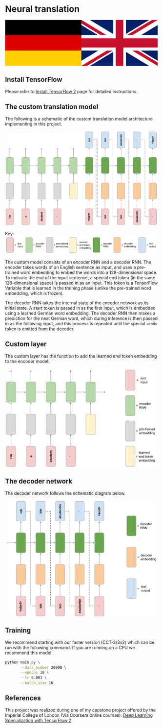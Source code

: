 # Neural translation

<img src="./data/germany_uk_flags.png" width="500px"></img>

## Install TensorFlow
Please refer to [Install TensorFlow 2](https://www.tensorflow.org/install) page for detailed instructions.


## The custom translation model
The following is a schematic of the custom translation model architecture implementing in this project.

<img src="./data/neural_translation_model.png" width="500px"></img>

Key:
<img src="./data/neural_translation_model_key.png" width="500px"></img>

The custom model consists of an encoder RNN and a decoder RNN. The encoder takes words of an English sentence as input, and uses a pre-trained word embedding to embed the words into a 128-dimensional space. To indicate the end of the input sentence, a special end token (in the same 128-dimensional space) is passed in as an input. This token is a TensorFlow Variable that is learned in the training phase (unlike the pre-trained word embedding, which is frozen).

The decoder RNN takes the internal state of the encoder network as its initial state. A start token is passed in as the first input, which is embedded using a learned German word embedding. The decoder RNN then makes a prediction for the next German word, which during inference is then passed in as the following input, and this process is repeated until the special `<end>` token is emitted from the decoder.


## Custom layer
The custom layer has the function to add the learned end token embedding to the encoder model:

<img src="./data/neural_translation_model_encoder.png" width="500px"></img>


## The decoder network
The decoder network follows the schematic diagram below. 

<img src="./data/neural_translation_model_decoder.png" width="500px"></img>

## Training

We recommend starting with our faster version (CCT-2/3x2) which can be run with the
following command. If you are running on a CPU we recommend this model.
```bash
python main.py \
       --data_number 20000 \
       --epochs 10 \
       --lr 0.001 \
       --batch_size 16 
```

## References

This project was realized during one of my capstone project offered by the Imperial College of London (Via Coursera online courses):
[Deep Learning Specialization with TensorFlow 2](https://www.coursera.org/specializations/tensorflow2-deeplearning?) 
